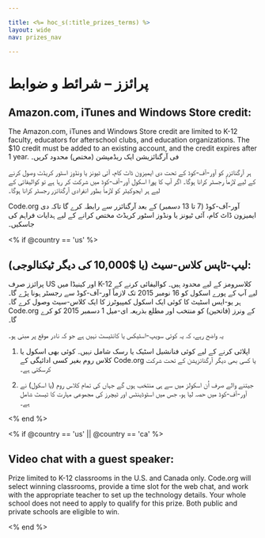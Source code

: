 ```yaml
---

title: <%= hoc_s(:title_prizes_terms) %>
layout: wide
nav: prizes_nav

---
```



# پرائزز – شرائط و ضوابط

## Amazon.com, iTunes and Windows Store credit:

The Amazon.com, iTunes and Windows Store credit are limited to K-12 faculty, educators for afterschool clubs, and education organizations. The $10 credit must be added to an existing account, and the credit expires after 1 year. فی آرگنائزیشن ایک ریڈمپشن (مختص) محدود کریں۔

ہر آرگنائزر کو آور-آف-کوڈ کے تحت دی ایمیزون ڈاٹ کام، آئی ٹیونز یا ونڈوز اسٹور کریڈٹ وصول کرنے کے لیے لازماً رجسٹر کرانا ہوگا۔ اگر آپ کا پورا اسکول آور-آف-کوڈ میں شرکت کر رہا ہے تو کوالیفائی کے لیے ہر ایجوکیٹر کو لازماً بطور انفرادی آرگنائزر رجسٹر کرانا ہوگا۔

Code.org آور-آف-کوڈ (7 تا 13 دسمبر) کے بعد آرگنائزر سے رابطہ کرے گا تاکہ دی ایمیزون ڈاٹ کام، آئی ٹیونز یا ونڈوز اسٹور کریڈٹ مختص کرانے کے لیے ہدایات فراہم کی جاسکیں۔

<% if @country == 'us' %>

## لیپ-ٹاپس کلاس-سیٹ (یا $10,000 کی دیگر ٹیکنالوجی):

پرائزز صرف US اور کینیڈا میں K-12 کلاسرومز کے لیے محدود ہیں۔ کوالیفائی کرنے کے لیے آپ کے پورے اسکول کو 16 نومبر 2015 تک لازماً آور-آف-کوڈ سے رجسٹر ہونا پڑے گا۔ ہر یو-ایس اسٹیٹ کا کوئی ایک اسکول کمپیوٹرز کا ایک کلاس-سیٹ وصول کرے گا۔ Code.org کے ونرز (فاتحین) کو منتخب اور مطلع بذریعہ ای-میل 1 دسمبر 2015 کو کرے گا۔

یہ واضح رہے، کہ یہ کوئی سویپ-اسٹیکس یا کانٹیسٹ نہیں ہے جو کہ نادر موقع پر مبنی ہو۔

1) اپلائی کرنے کے لیے کوئی فنانشیل اسٹیک یا رسک شامل نہیں۔ کوئی بھی اسکول یا کلاس روم بغیر کسی ادائیگی کے Code.org یا کسی بھی دیگر آرگنائزیشن کے تحت شرکت کرسکتی ہے۔

2) جیتنے والے صرف اُن اسکولز میں سے ہی منتخب ہوں گے جہاں کی تمام کلاس روم (یا اسکول) نے آور-آف-کوڈ میں حصہ لیا ہو، جس میں اسٹوڈینٹس اور ٹیچرز کی مجموعی مہارت کا ٹیسٹ شامل ہے۔

<% end %>

<% if @country == 'us' || @country == 'ca' %>

## Video chat with a guest speaker:

Prize limited to K-12 classrooms in the U.S. and Canada only. Code.org will select winning classrooms, provide a time slot for the web chat, and work with the appropriate teacher to set up the technology details. Your whole school does not need to apply to qualify for this prize. Both public and private schools are eligible to win.

<% end %>

